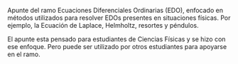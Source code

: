Apunte del ramo Ecuaciones Diferenciales Ordinarias (EDO), enfocado en métodos utilizados para resolver EDOs presentes en situaciones físicas. Por ejemplo, la Ecuación de Laplace, Helmholtz, resortes y péndulos. 

El apunte esta pensado para estudiantes de Ciencias Físicas y se hizo con ese enfoque. Pero puede ser utilizado por otros estudiantes para apoyarse en el ramo. 

